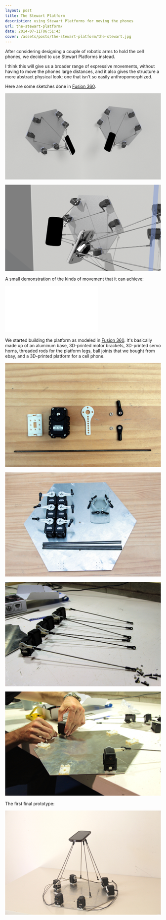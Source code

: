 ```yaml
---
layout: post
title: The Stewart Platform
description: using Stewart Platforms for moving the phones
url: the-stewart-platform/
date: 2014-07-11T06:51:43
cover: /assets/posts/the-stewart-platform/the-stewart.jpg
---
```

After considering designing a couple of robotic arms to hold the cell phones, we decided to use Stewart Platforms instead.

I think this will give us a broader range of expressive movements, without having to move the phones large distances, and it also gives the structure a more abstract physical look; one that isn't so easily anthropomorphized.

Here are some sketches done in [Fusion 360](http://fusion360.autodesk.com/).

![](/assets/posts/the-stewart-platform/memememe2.png)

![](/assets/posts/the-stewart-platform/memememe5.png)

A small demonstration of the kinds of movement that it can achieve:
<div class="video-wrapper-wrapper-small">
  <div class="video-wrapper video-wrapper-4x3">
    <iframe src="//www.youtube.com/embed/-jM_-SpfOCQ" frameborder="0" allowfullscreen="allowfullscreen"></iframe>
  </div>
</div>

We started building the platform as modeled in [Fusion 360](http://fusion360.autodesk.com). It's basically made up of an aluminum base, 3D-printed motor brackets, 3D-printed servo horns, threaded rods for the platform legs, ball joints that we bought from ebay, and a 3D-printed platform for a cell phone.

![](/assets/posts/the-stewart-platform/Hangar00.jpg)

![](/assets/posts/the-stewart-platform/Hangar03.jpg)

![](/assets/posts/the-stewart-platform/Hangar04.jpg)

![](/assets/posts/the-stewart-platform/Hangar05.jpg)

The first final prototype:
  
![](/assets/posts/the-stewart-platform/Hangar08.jpg)
